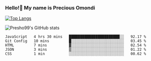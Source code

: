 ### Hello!👋 My name is Precious Omondi 

[![Top Langs](https://github-readme-stats.vercel.app/api/top-langs/?username=Presho99&langs_count=8&theme=dark)](https://github.com/Presho99/github-readme-stats)

![Presho99's GitHub stats](https://github-readme-stats.vercel.app/api?username=Presho99&show_icons=true&theme=dark)

<!--START_SECTION:waka-->

```text
JavaScript   4 hrs 30 mins   ███████████████████████░░   92.17 %
Git Config   10 mins         █░░░░░░░░░░░░░░░░░░░░░░░░   03.45 %
HTML         7 mins          ▓░░░░░░░░░░░░░░░░░░░░░░░░   02.54 %
JSON         3 mins          ▒░░░░░░░░░░░░░░░░░░░░░░░░   01.22 %
CSS          1 min           ░░░░░░░░░░░░░░░░░░░░░░░░░   00.62 %
```

<!--END_SECTION:waka-->

